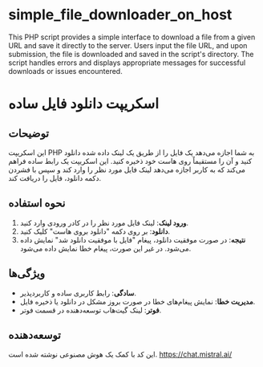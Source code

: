 # simple_file_downloader_on_host
This PHP script provides a simple interface to download a file from a given URL and save it directly to the server. Users input the file URL, and upon submission, the file is downloaded and saved in the script's directory. The script handles errors and displays appropriate messages for successful downloads or issues encountered.


# اسکریپت دانلود فایل ساده

## توضیحات

این اسکریپت PHP به شما اجازه می‌دهد یک فایل را از طریق یک لینک داده شده دانلود کنید و آن را مستقیماً روی هاست خود ذخیره کنید. این اسکریپت یک رابط ساده فراهم می‌کند که به کاربر اجازه می‌دهد لینک فایل مورد نظر را وارد کند و سپس با فشردن دکمه دانلود، فایل را دریافت کند.

## نحوه استفاده

1. **ورود لینک**: لینک فایل مورد نظر را در کادر ورودی وارد کنید.
2. **دانلود**: بر روی دکمه "دانلود بروی هاست" کلیک کنید.
3. **نتیجه**: در صورت موفقیت دانلود، پیغام "فایل با موفقیت دانلود شد" نمایش داده می‌شود. در غیر این صورت، پیغام خطا نمایش داده می‌شود.

## ویژگی‌ها

- **سادگی**: رابط کاربری ساده و کاربردپذیر.
- **مدیریت خطا**: نمایش پیغام‌های خطا در صورت بروز مشکل در دانلود یا ذخیره فایل.
- **فوتر**: لینک گیت‌هاب توسعه‌دهنده در قسمت فوتر.

## توسعه‌دهنده

این کد با کمک یک هوش مصنوعی نوشته شده است.
https://chat.mistral.ai/
